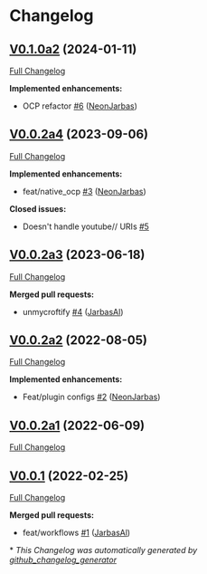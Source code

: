 # Changelog

## [V0.1.0a2](https://github.com/OpenVoiceOS/ovos-media-plugin-vlc/tree/V0.1.0a2) (2024-01-11)

[Full Changelog](https://github.com/OpenVoiceOS/ovos-media-plugin-vlc/compare/V0.0.2a4...V0.1.0a2)

**Implemented enhancements:**

- OCP refactor [\#6](https://github.com/OpenVoiceOS/ovos-media-plugin-vlc/pull/6) ([NeonJarbas](https://github.com/NeonJarbas))

## [V0.0.2a4](https://github.com/OpenVoiceOS/ovos-media-plugin-vlc/tree/V0.0.2a4) (2023-09-06)

[Full Changelog](https://github.com/OpenVoiceOS/ovos-media-plugin-vlc/compare/V0.0.2a3...V0.0.2a4)

**Implemented enhancements:**

- feat/native\_ocp [\#3](https://github.com/OpenVoiceOS/ovos-media-plugin-vlc/pull/3) ([NeonJarbas](https://github.com/NeonJarbas))

**Closed issues:**

- Doesn't handle youtube// URIs [\#5](https://github.com/OpenVoiceOS/ovos-media-plugin-vlc/issues/5)

## [V0.0.2a3](https://github.com/OpenVoiceOS/ovos-media-plugin-vlc/tree/V0.0.2a3) (2023-06-18)

[Full Changelog](https://github.com/OpenVoiceOS/ovos-media-plugin-vlc/compare/V0.0.2a2...V0.0.2a3)

**Merged pull requests:**

- unmycroftify [\#4](https://github.com/OpenVoiceOS/ovos-media-plugin-vlc/pull/4) ([JarbasAl](https://github.com/JarbasAl))

## [V0.0.2a2](https://github.com/OpenVoiceOS/ovos-media-plugin-vlc/tree/V0.0.2a2) (2022-08-05)

[Full Changelog](https://github.com/OpenVoiceOS/ovos-media-plugin-vlc/compare/V0.0.2a1...V0.0.2a2)

**Implemented enhancements:**

- Feat/plugin configs [\#2](https://github.com/OpenVoiceOS/ovos-media-plugin-vlc/pull/2) ([NeonJarbas](https://github.com/NeonJarbas))

## [V0.0.2a1](https://github.com/OpenVoiceOS/ovos-media-plugin-vlc/tree/V0.0.2a1) (2022-06-09)

[Full Changelog](https://github.com/OpenVoiceOS/ovos-media-plugin-vlc/compare/V0.0.1...V0.0.2a1)

## [V0.0.1](https://github.com/OpenVoiceOS/ovos-media-plugin-vlc/tree/V0.0.1) (2022-02-25)

[Full Changelog](https://github.com/OpenVoiceOS/ovos-media-plugin-vlc/compare/a3120b5e4fac416205f9c2dc6fd6131a5424f9ad...V0.0.1)

**Merged pull requests:**

- feat/workflows [\#1](https://github.com/OpenVoiceOS/ovos-media-plugin-vlc/pull/1) ([JarbasAl](https://github.com/JarbasAl))



\* *This Changelog was automatically generated by [github_changelog_generator](https://github.com/github-changelog-generator/github-changelog-generator)*
